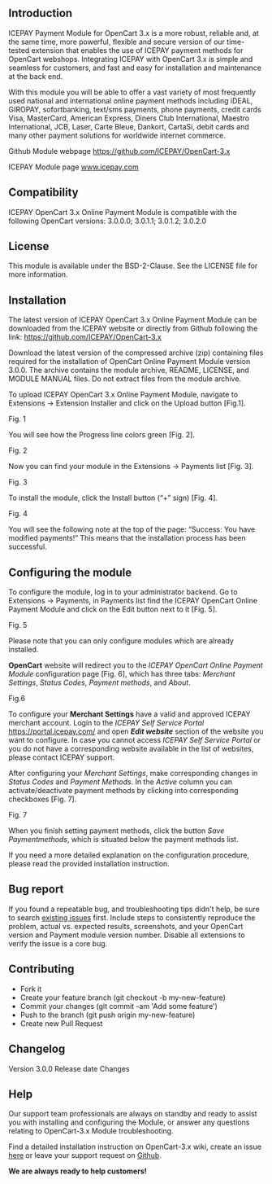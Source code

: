 ## Introduction ##
ICEPAY Payment Module for OpenCart 3.x is a more robust, reliable and, at the same time, more powerful, flexible and secure version of our time-tested extension that enables the use of ICEPAY payment methods for OpenCart webshops. Integrating ICEPAY with OpenCart 3.x is simple and seamless for customers, and fast and easy for installation and maintenance at the back end.

With this module you will be able to offer a vast variety of most frequently used national and international online payment methods including iDEAL, GIROPAY, sofortbanking, text/sms payments, phone payments, credit cards Visa, MasterCard, American Express, Diners Club International, Maestro International, JCB, Laser, Carte Bleue, Dankort, CartaSi, debit cards and many other payment solutions for worldwide internet commerce.

Github Module webpage  https://github.com/ICEPAY/OpenCart-3.x

ICEPAY Module page www.icepay.com

## Compatibility ##

ICEPAY OpenCart 3.x Online Payment Module is compatible with the following OpenCart versions: 3.0.0.0; 3.0.1.1; 3.0.1.2; 3.0.2.0

## License ##

This module is available under the BSD-2-Clause. See the LICENSE file for more information.

## Installation ##

The latest version of ICEPAY OpenCart 3.x Online Payment Module can be downloaded from the ICEPAY website or directly from Github following the link:  https://github.com/ICEPAY/OpenCart-3.x

Download the latest version of the compressed archive (zip) containing files required for the installation of OpenCart Online Payment Module version 3.0.0. The archive contains the module archive, README, LICENSE, and MODULE MANUAL files. Do not extract files from the module archive.

To upload ICEPAY OpenCart 3.x Online Payment Module, navigate to Extensions -> Extension Installer and click on the Upload button [Fig.1].

Fig. 1

You will see how the Progress line colors green [Fig. 2].

Fig. 2

Now you can find your module in the Extensions -> Payments list [Fig. 3].

Fig. 3

To install the module, click the Install button (“+” sign) [Fig. 4]. 

Fig. 4

You will see the following note at the top of the page: “Success: You have modified payments!” This means that the installation process has been successful.

## Configuring the module ##

To configure the module, log in to your administrator backend.
Go to Extensions -> Payments, in Payments list find the ICEPAY OpenCart Online Payment Module and click on the Edit button next to it [Fig. 5]. 

Fig. 5

Please note that you can only configure modules which are already installed.

**OpenCart** website will redirect you to the *ICEPAY OpenCart Online Payment Module* configuration page [Fig. 6], which has three tabs: *Merchant Settings*, *Status Codes*, *Payment methods*, and *About*.

Fig.6

To configure your **Merchant Settings** have a valid and approved ICEPAY merchant account. Login to the *ICEPAY Self Service Portal*  https://portal.icepay.com/ and open ***Edit website*** section of the website you want to configure. In case you cannot access *ICEPAY Self Service Portal* or you do not have a corresponding website available in the list of websites, please contact ICEPAY support. 

After configuring your *Merchant Settings*, make corresponding changes in *Status Codes* and *Payment Methods*. In the *Active* column you can activate/deactivate payment methods by clicking into corresponding checkboxes [Fig. 7].

Fig. 7

When you finish setting payment methods, click the button *Save Paymentmethods*, which is situated below the payment methods list.

If you need a more detailed explanation on the configuration procedure, please read the provided installation instruction.

## Bug report ##

If you found a repeatable bug, and troubleshooting tips didn't help, be sure to search [existing issues](https://github.com/ICEPAY/OpenCart-3.x/issues) first. Include steps to consistently reproduce the problem, actual vs. expected results, screenshots, and your OpenCart version and Payment module version number. Disable all extensions to verify the issue is a core bug.

## Contributing ##

*	Fork it
* 	Create your feature branch (git checkout -b my-new-feature)
* 	Commit your changes (git commit -am 'Add some feature')
* 	Push to the branch (git push origin my-new-feature)
* 	Create new Pull Request

## Changelog ##
Version 3.0.0	   Release     date	     Changes		

## Help ##

Our support team professionals are always on standby and ready to assist you with installing and configuring the Module, or answer any questions relating to OpenCart-3.x Module troubleshooting.

Find a detailed installation instruction on OpenCart-3.x wiki, create an issue [here](https://github.com/ICEPAY/OpenCart-3.x/issues) or leave your support request on [Github](https://github.com/ICEPAY/OpenCart-3.x/issues). 

**We are always ready to help customers!**
